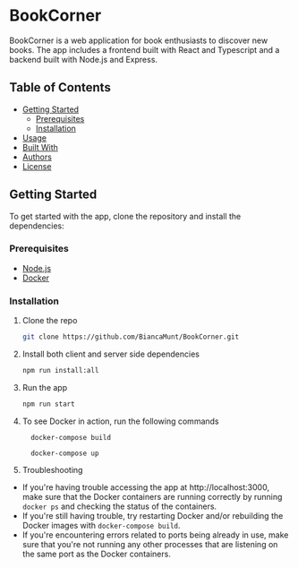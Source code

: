 # BookCorner

BookCorner is a web application for book enthusiasts to discover new books. The app includes a frontend built with React and Typescript and a backend built with Node.js and Express.

## Table of Contents

- [Getting Started](#getting-started)
  - [Prerequisites](#prerequisites)
  - [Installation](#installation)
- [Usage](#usage)
- [Built With](#built-with)
- [Authors](#authors)
- [License](#license)

## Getting Started

To get started with the app, clone the repository and install the dependencies:

### Prerequisites

- [Node.js](https://nodejs.org/en/)
- [Docker](https://www.docker.com/)

### Installation

1. Clone the repo
   ```sh
   git clone https://github.com/BiancaMunt/BookCorner.git

2. Install both client and server side dependencies
    ```sh
    npm run install:all

3. Run the app
    ```sh
    npm run start

4. To see Docker in action, run the following commands
    ```
      docker-compose build
    ```
    ```
      docker-compose up
    ```

5. Troubleshooting
  * If you're having trouble accessing the app at http://localhost:3000, make sure that the Docker containers are running correctly by running `docker ps` and checking the status of the containers.
  * If you're still having trouble, try restarting Docker and/or rebuilding the Docker images with `docker-compose build`.
  * If you're encountering errors related to ports being already in use, make sure that you're not running any other processes that are listening on the same port as the Docker containers.

